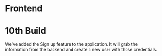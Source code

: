 # Frontend
# 10th Build

We've added the Sign up feature to the application. It will grab the information from the backend and create a new user with those credentials.